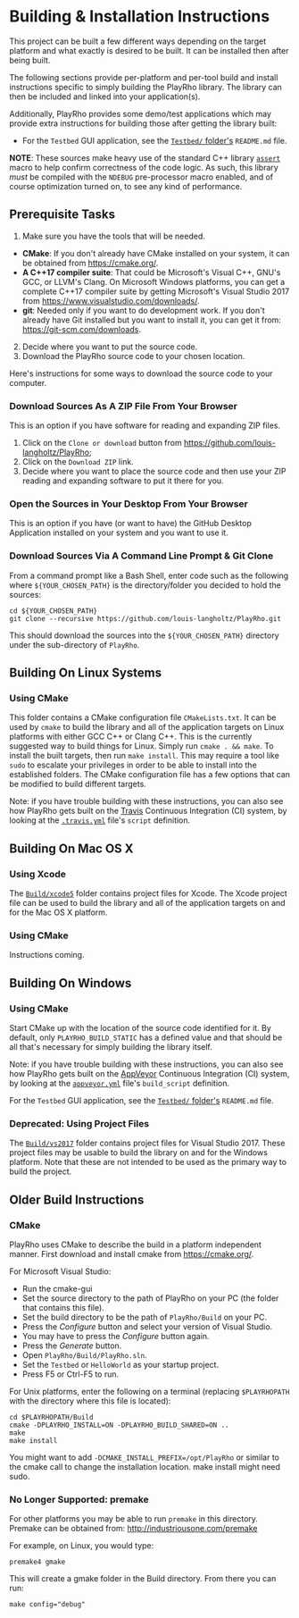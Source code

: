 # Building & Installation Instructions

This project can be built a few different ways depending on the target platform and what exactly is desired to be built. It can be installed then after being built.

The following sections provide per-platform and per-tool build and install instructions specific to simply building the PlayRho library. The library can then be included and linked into your application(s).

Additionally, PlayRho provides some demo/test applications which may provide extra instructions for building those after getting the library built:
- For the `Testbed` GUI application, see the [`Testbed/` folder's](Testbed/)
  `README.md` file.

**NOTE**: These sources make heavy use of the standard C++ library [`assert`](http://en.cppreference.com/w/cpp/error/assert) macro to help confirm correctness of the code logic. As such, this library *must* be compiled with the `NDEBUG` pre-processor macro enabled, and of course optimization turned on, to see any kind of performance.

## Prerequisite Tasks

1. Make sure you have the tools that will be needed.
  - **CMake**: If you don't already have CMake installed on your system, it can be obtained from https://cmake.org/.
  - **A C++17 compiler suite**: That could be Microsoft's Visual C++, GNU's GCC, or LLVM's Clang. On Microsoft Windows platforms, you can get a complete C++17 compiler suite by getting Microsoft's Visual Studio 2017 from https://www.visualstudio.com/downloads/.
  - **git**: Needed only if you want to do development work. If you don't already have Git installed but you want to install it, you can get it from: https://git-scm.com/downloads.
2. Decide where you want to put the source code.
3. Download the PlayRho source code to your chosen location.

Here's instructions for some ways to download the source code to your computer.

### Download Sources As A ZIP File From Your Browser

This is an option if you have software for reading and expanding ZIP files.

1. Click on the `Clone or download` button from https://github.com/louis-langholtz/PlayRho;
2. Click on the `Download ZIP` link.
3. Decide where you want to place the source code and then use your ZIP reading and expanding software to put it there for you.

### Open the Sources in Your Desktop From Your Browser

This is an option if you have (or want to have) the GitHub Desktop Application installed on your system and you want to use it.

### Download Sources Via A Command Line Prompt & Git Clone

From a command prompt like a Bash Shell, enter code such as the following where `${YOUR_CHOSEN_PATH}` is the directory/folder you decided to hold the sources:

    cd ${YOUR_CHOSEN_PATH}
    git clone --recursive https://github.com/louis-langholtz/PlayRho.git

This should download the sources into the `${YOUR_CHOSEN_PATH}` directory under the sub-directory of `PlayRho`.

## Building On Linux Systems

### Using CMake

This folder contains a CMake configuration file `CMakeLists.txt`. It can be used by `cmake` to build the library and all of the application targets on Linux platforms with either GCC C++ or Clang C++. This is the currently suggested way to build things for Linux. Simply run `cmake . && make`. To install the built targets, then run `make install`. This may require a tool like `sudo` to escalate your privileges in order to be able to install into the established folders. The CMake configuration file has a few options that can be modified to build different targets.

Note: if you have trouble building with these instructions, you can also see how PlayRho gets built on the [Travis](https://travis-ci.org) Continuous Integration (CI) system, by looking at the [`.travis.yml`](.travis.yml) file's `script` definition.

## Building On Mac OS X

### Using Xcode

The [`Build/xcode5`](Build/xcode5) folder contains project files for Xcode. The Xcode project file can be used to build the library and all of the application targets on and for the Mac OS X platform.

### Using CMake

Instructions coming.

## Building On Windows

### Using CMake

Start CMake up with the location of the source code identified for it. By default, only `PLAYRHO_BUILD_STATIC` has a defined value and that should be all that's necessary for simply building the library itself.

Note: if you have trouble building with these instructions, you can also see how PlayRho gets built on the [AppVeyor](https://ci.appveyor.com/) Continuous Integration (CI) system, by looking at the [`appveyor.yml`](appveyor.yml) file's `build_script` definition.

For the `Testbed` GUI application, see the [`Testbed/` folder's](Testbed/)  `README.md` file.

### Deprecated: Using Project Files

The [`Build/vs2017`](Build/vs2017) folder contains project files for Visual Studio 2017. These project files may be usable to build the library on and for the Windows platform. Note that these are not intended to be used as the primary way to build the project.

## Older Build Instructions

### CMake

PlayRho uses CMake to describe the build in a platform independent manner. First download and install cmake from https://cmake.org/.

For Microsoft Visual Studio:
- Run the cmake-gui
- Set the source directory to the path of PlayRho on your PC (the folder that contains this file).
- Set the build directory to be the path of `PlayRho/Build` on your PC.
- Press the *Configure* button and select your version of Visual Studio.
- You may have to press the *Configure* button again.
- Press the *Generate* button.
- Open `PlayRho/Build/PlayRho.sln`.
- Set the `Testbed` or `HelloWorld` as your startup project.
- Press F5 or Ctrl-F5 to run.

For Unix platforms, enter the following on a terminal (replacing `$PLAYRHOPATH` with the directory
where this file is located):

    cd $PLAYRHOPATH/Build
    cmake -DPLAYRHO_INSTALL=ON -DPLAYRHO_BUILD_SHARED=ON ..
    make
    make install

You might want to add `-DCMAKE_INSTALL_PREFIX=/opt/PlayRho` or similar to the cmake call to change
the installation location. make install might need sudo.

### No Longer Supported: premake

For other platforms you may be able to run `premake` in this directory.
Premake can be obtained from:
http://industriousone.com/premake

For example, on Linux, you would type:

    premake4 gmake

This will create a gmake folder in the Build directory. From there you can run:

    make config="debug"
